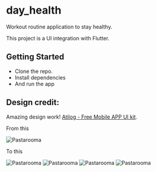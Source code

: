 # day_health

Workout routine application to stay healthy.

This project is a UI integration with Flutter.

## Getting Started

- Clone the repo.
- Install dependencies
- And run the app

## Design credit:

Amazing design work!
[Atilog - Free Mobile APP UI kit](https://www.behance.net/gallery/93705559/Atilog-Free-Mobile-APP-UI-kit).

From this

![Pastarooma](screenshots/daily_heath.png)

To this

![Pastarooma](screenshots/step1.png) ![Pastarooma](screenshots/step2.png) ![Pastarooma](screenshots/step3.png) ![Pastarooma](screenshots/done.png)
